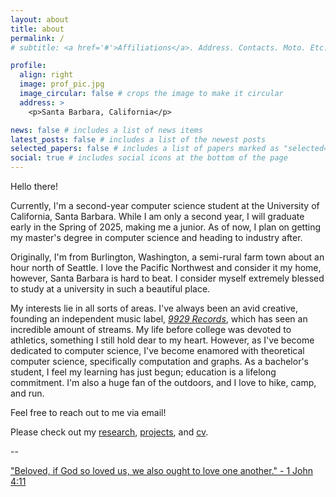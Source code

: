 ```yaml
---
layout: about
title: about
permalink: /
# subtitle: <a href='#'>Affiliations</a>. Address. Contacts. Moto. Etc.

profile:
  align: right
  image: prof_pic.jpg
  image_circular: false # crops the image to make it circular
  address: >
    <p>Santa Barbara, California</p>

news: false # includes a list of news items
latest_posts: false # includes a list of the newest posts
selected_papers: false # includes a list of papers marked as "selected={true}"
social: true # includes social icons at the bottom of the page
---
```


Hello there!

Currently, I'm a second-year computer science student at the University of California, Santa Barbara. While I am only a second year, I will graduate early in the Spring of 2025, making me a junior. As of now, I plan on getting my master's degree in computer science and heading to industry after.

Originally, I'm from Burlington, Washington, a semi-rural farm town about an hour north of Seattle. I love the Pacific Northwest and consider it my home, however, Santa Barbara is hard to beat. I consider myself extremely blessed to study at a university in such a beautiful place.

My interests lie in all sorts of areas. I've always been an avid creative, founding an independent music label, [_9929 Records_](/projects/1_project), which has seen an incredible amount of streams. My life before college was devoted to athletics, something I still hold dear to my heart. However, as I've become dedicated to computer science, I've become enamored with theoretical computer science, specifically computation and graphs. As a bachelor's student, I feel my learning has just begun; education is a lifelong commitment. I'm also a huge fan of the outdoors, and I love to hike, camp, and run.

Feel free to reach out to me via email!

Please check out my [research](/research), [projects](/projects), and [cv](/cv).

--

["Beloved, if God so loved us, we also ought to love one another." - 1 John 4:11](https://www.bible.com/bible/59/1jn.4.11)

<!-- I am currently working on a few projects, which you can find on my [projects page](/projects). I am also working on a few papers, which you can find on my [papers page](/papers). I am also working on a few other things, which you can find on my [other page](/other). -->
